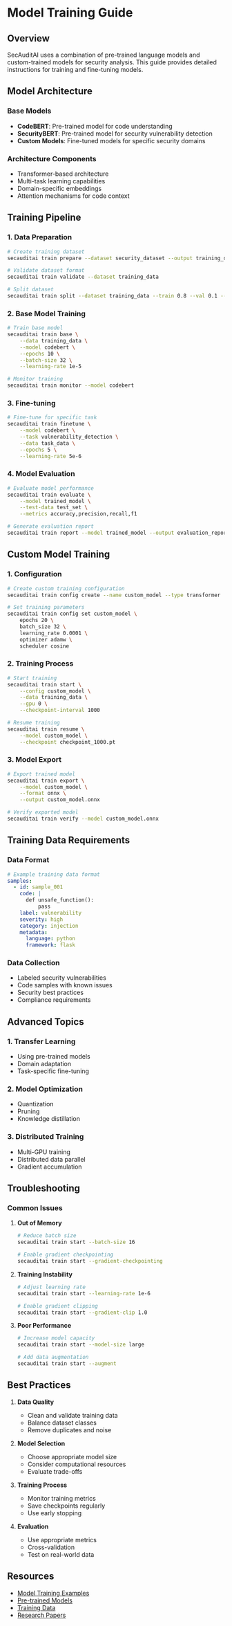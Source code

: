 # Model Training Guide

## Overview

SecAuditAI uses a combination of pre-trained language models and custom-trained models for security analysis. This guide provides detailed instructions for training and fine-tuning models.

## Model Architecture

### Base Models
- **CodeBERT**: Pre-trained model for code understanding
- **SecurityBERT**: Pre-trained model for security vulnerability detection
- **Custom Models**: Fine-tuned models for specific security domains

### Architecture Components
- Transformer-based architecture
- Multi-task learning capabilities
- Domain-specific embeddings
- Attention mechanisms for code context

## Training Pipeline

### 1. Data Preparation

```bash
# Create training dataset
secauditai train prepare --dataset security_dataset --output training_data

# Validate dataset format
secauditai train validate --dataset training_data

# Split dataset
secauditai train split --dataset training_data --train 0.8 --val 0.1 --test 0.1
```

### 2. Base Model Training

```bash
# Train base model
secauditai train base \
    --data training_data \
    --model codebert \
    --epochs 10 \
    --batch-size 32 \
    --learning-rate 1e-5

# Monitor training
secauditai train monitor --model codebert
```

### 3. Fine-tuning

```bash
# Fine-tune for specific task
secauditai train finetune \
    --model codebert \
    --task vulnerability_detection \
    --data task_data \
    --epochs 5 \
    --learning-rate 5e-6
```

### 4. Model Evaluation

```bash
# Evaluate model performance
secauditai train evaluate \
    --model trained_model \
    --test-data test_set \
    --metrics accuracy,precision,recall,f1

# Generate evaluation report
secauditai train report --model trained_model --output evaluation_report.html
```

## Custom Model Training

### 1. Configuration

```bash
# Create custom training configuration
secauditai train config create --name custom_model --type transformer

# Set training parameters
secauditai train config set custom_model \
    epochs 20 \
    batch_size 32 \
    learning_rate 0.0001 \
    optimizer adamw \
    scheduler cosine
```

### 2. Training Process

```bash
# Start training
secauditai train start \
    --config custom_model \
    --data training_data \
    --gpu 0 \
    --checkpoint-interval 1000

# Resume training
secauditai train resume \
    --model custom_model \
    --checkpoint checkpoint_1000.pt
```

### 3. Model Export

```bash
# Export trained model
secauditai train export \
    --model custom_model \
    --format onnx \
    --output custom_model.onnx

# Verify exported model
secauditai train verify --model custom_model.onnx
```

## Training Data Requirements

### Data Format
```yaml
# Example training data format
samples:
  - id: sample_001
    code: |
      def unsafe_function():
          pass
    label: vulnerability
    severity: high
    category: injection
    metadata:
      language: python
      framework: flask
```

### Data Collection
- Labeled security vulnerabilities
- Code samples with known issues
- Security best practices
- Compliance requirements

## Advanced Topics

### 1. Transfer Learning
- Using pre-trained models
- Domain adaptation
- Task-specific fine-tuning

### 2. Model Optimization
- Quantization
- Pruning
- Knowledge distillation

### 3. Distributed Training
- Multi-GPU training
- Distributed data parallel
- Gradient accumulation

## Troubleshooting

### Common Issues
1. **Out of Memory**
   ```bash
   # Reduce batch size
   secauditai train start --batch-size 16
   
   # Enable gradient checkpointing
   secauditai train start --gradient-checkpointing
   ```

2. **Training Instability**
   ```bash
   # Adjust learning rate
   secauditai train start --learning-rate 1e-6
   
   # Enable gradient clipping
   secauditai train start --gradient-clip 1.0
   ```

3. **Poor Performance**
   ```bash
   # Increase model capacity
   secauditai train start --model-size large
   
   # Add data augmentation
   secauditai train start --augment
   ```

## Best Practices

1. **Data Quality**
   - Clean and validate training data
   - Balance dataset classes
   - Remove duplicates and noise

2. **Model Selection**
   - Choose appropriate model size
   - Consider computational resources
   - Evaluate trade-offs

3. **Training Process**
   - Monitor training metrics
   - Save checkpoints regularly
   - Use early stopping

4. **Evaluation**
   - Use appropriate metrics
   - Cross-validation
   - Test on real-world data

## Resources

- [Model Training Examples](https://github.com/yourusername/SecAuditAI/examples/training)
- [Pre-trained Models](https://huggingface.co/secauditai)
- [Training Data](https://github.com/yourusername/SecAuditAI/data)
- [Research Papers](https://github.com/yourusername/SecAuditAI/papers) 